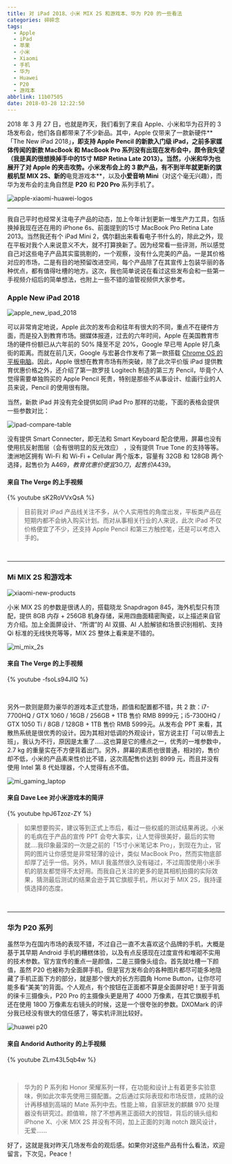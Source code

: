 ```yaml
---
title: 对 iPad 2018、小米 MIX 2S 和游戏本、华为 P20 的一些看法
categories: 碎碎念
tags:
  - Apple
  - iPad
  - 苹果
  - 小米
  - Xiaomi
  - 手机
  - 华为
  - Huawei
  - P20
  - 游戏本
abbrlink: 11b07505
date: 2018-03-28 12:22:50
---
```


2018 年 3 月 27 日，也就是昨天，我们看到了来自 Apple、小米和华为召开的 3 场发布会，他们各自都带来了不少新品。其中，Apple 仅带来了一款新硬件**「The New iPad 2018」**，即支持 Apple Pencil 的新款入门级 iPad，之前多家媒体传闻的新款 MacBook 和 MacBook Pro 系列没有出现在发布会中，颇令我失望（我是真的很想换掉手中的15寸 MBP Retina Late 2013）。当然，小米和华为也展开了对 Apple 的夹击攻势。小米发布会上的 3 款产品，有不到半年就更新的旗舰机型 **MIX 2S**、新的**电竞游戏本**，以及**小爱音响 Mini**（对这个毫无兴趣），而华为发布会的主角自然是 **P20** 和 **P20 Pro** 系列手机了。

![apple-xiaomi-huawei-logos](https://user-images.githubusercontent.com/5259084/38006101-4dd9a55a-328f-11e8-9d07-f6f0dc550cdb.png)

<!--more-->

-----

我自己平时也经常关注电子产品的动态，加上今年计划更新一堆生产力工具，包括换掉我现在还在用的 iPhone 6s、前面提到的15寸 MacBook Pro Retina Late 2013。当然我还有个 iPad Mini 2，偶尔翻出来看看电子书什么的，除此之外，现在平板对我个人来说意义不大，就不打算换新了。因为经常看一些评测，所以感觉自己对这些电子产品其实蛮挑剔的，一个观察，没有什么完美的产品，一是其价格对应的市场，二是有目的地预留改进空间，每个产品除了在其宣传上包装华丽的各种优点，都有值得吐槽的地方。这次，我也简单说说在看过这些发布会和一些第一手视频介绍后的简单想法，也附上一些不错的油管视频供大家参考。

### Apple New iPad 2018

![apple_new_ipad_2018](https://user-images.githubusercontent.com/5259084/38006292-1ca72b6e-3290-11e8-8082-dd7901c48a4f.jpg)

可以非常肯定地说，Apple 此次的发布会和往年有很大的不同，重点不在硬件方面，而是投入到教育市场。据媒体报道，过去的六年时间，Apple 在美国教育市场的硬件份额已从六年前的 50% 降至不足 20%，Google 早已甩 Apple 好几条街的距离。而就在前几天，Google 与宏碁合作发布了第一款搭载 [Chrome OS 的平板电脑](https://www.theverge.com/circuitbreaker/2018/3/26/17157444/acer-chromebook-tab-10-first-chrome-os-tablet-announced)。因此，Apple 很想在教育市场有所突破，除了此次平价版 iPad 提供教育优惠价格之外，还介绍了第一款罗技 Logitech 制造的第三方 Pencil，毕竟个人觉得需要单独购买的 Apple Pencil 死贵，特别是那些不从事设计、绘画行业的人员来说，Pencil 的使用很有限。

当然，新款 iPad 并没有完全提供如同 iPad Pro 那样的功能，下面的表格会提供一些参数对比：

![ipad-compare-table](https://user-images.githubusercontent.com/5259084/38007456-34a7c5de-3295-11e8-991f-5b2d6eb9b315.png)

没有提供 Smart Connecter，即无法和 Smart Keyboard 配合使用，屏幕也没有使用抗反射图层（会有很明显的反光效应）
，没有提供 True Tone 的支持等等。澳洲地区拥有 Wi-Fi 和 Wi-Fi + Cellular 两个版本，容量有 32GB 和 128GB 两个选择，起售价为 A$469，教育优惠价便宜 30 刀，起售价 A$439。

#### 来自 The Verge 的上手视频

{% youtube sK2RoVVxQsA %}

> 目前我对 iPad 产品线关注不多，从个人实用性的角度出发，平板类产品在短期内都不会纳入购买计划。而对从事相关行业的人来说，此次 iPad 不仅价格便宜了不少，还支持 Apple Pencil 和第三方触控笔，还是可以考虑入手的。

<br>

-----

### Mi MIX 2S 和游戏本

![xiaomi-new-products](https://user-images.githubusercontent.com/5259084/38007841-32c4754e-3297-11e8-9eea-6f22a7585c32.jpg)

小米 MIX 2S 的参数是很诱人的，搭载晓龙 Snapdragon 845，海外机型只有顶配，提供 8GB 内存 + 256GB 机身存储，采用四曲面精密陶瓷，以上描述来自官方介绍。加上全面屏设计、“所谓”的 AI 双摄、AI 人脸解锁和场景识别相机、支持 Qi 标准的无线快充等等，MIX 2S 整体上看来是不错的。

![mi_mix_2s](https://user-images.githubusercontent.com/5259084/38008052-47328c86-3298-11e8-9920-f9eaa244048b.jpg)

#### 来自 The Verge 的上手视频

{% youtube -fsoLs94JIQ %}

<br>

另外一款则是颇为豪华的游戏本正式登场，颜值和配置都不错，共 2 款：i7-7700HQ / GTX 1060 / 16GB / 256GB + 1TB 售价 RMB 8999元；i5-7300HQ / GTX 1050 Ti / 8GB / 128GB + 1TB 售价 RMB 5999元。从发布会 PPT 来看，其散热系统是很优秀的设计。因为其相对低调的外观设计，官方说主打「可以带去上班」，我认为不行，原因是太重了.....这也算是它的槽点之一，优秀的一堆参数中，2.7 kg 的重量实在不方便背着出门。另外，屏幕的素质也很普通，相对的，售价却不低，小米的产品素来性价比不错，这次高配售价达到 8999 元，而且并没有使用 Intel 第 8 代处理器，个人觉得有点不值。

![mi_gaming_laptop](https://user-images.githubusercontent.com/5259084/38008437-6be552fa-329a-11e8-92bd-35eb979b2176.jpg)

#### 来自 Dave Lee 对小米游戏本的简评

{% youtube hpJ6Tzoz-ZY %}

> 如果想要购买，建议等到正式上市后，看过一些权威的测试结果再说。小米的毛病在于产品的宣传 PPT 会夸大事实，让人觉得很美好，最后的实物就....我印象最深的一次是之前的「15寸小米笔记本 Pro」，到现在为止，官网的图片让你感觉是非常轻薄的设计，类似 MacBook Pro，然而实物底部却厚了近乎一倍。另外，MIUI 我虽然很久没有碰过，不过周围使用小米手机的朋友都觉得不太好用。而我自己关注的更多的是其相机拍摄的实际效果，猜测最后测试的结果会逊于其它旗舰手机，所以对于 MIX 2S，我持谨慎选择的态度。

<br>

-----

### 华为 P20 系列

虽然华为在国内市场的表现不错，不过自己一直不太喜欢这个品牌的手机，大概是基于其早期 Android 手机的糟糕体验，以及有点反感现在过度宣传和堆砌不实用的技术参数。官方宣传的重点一是颜值，二是三摄像头组合。首先就吐槽一下颜值，虽然 P20 也被称为全面屏手机，但是官方发布会的各种图片都尽可能多地隐藏了手机正面下方的部分，就是那个很大的长方形圆角 Home Button，让你尽可能多看“美美”的背面。个人观点，有个按钮在正面都不算是全面屏好吧！至于背面的徕卡三摄像头，P20 Pro 的主摄像头更是用了 4000 万像素，在其它旗舰手机还在使用 1800 万像素左右镜头的时候，这是一个很夸张的参数。DXOMark 的评分我已经没有很大的信任感了，等实机评测比较好。

![huawei p20](https://user-images.githubusercontent.com/5259084/38008894-130bade8-329d-11e8-95c3-04aa580ae6e1.jpg)

#### 来自 Andorid Authority 的上手视频

{% youtube ZLm43L5qb4w %}

<br>

> 华为的 P 系列和 Honor 荣耀系列一样，在功能和设计上有着更多实验意味，例如此次率先使用三摄配置。之后通过实际表现和市场反馈，成熟的设计再移植到高端的 Mate 系列中去。性能上嘛，自家研发的麒麟 970 处理器没有研究过。颜值嘛，除了不想再黑正面硕大的按钮，背后的镜头组和 iPhone X、小米 MIX 2S 并没有不同，加上正面的刘海 notch 跟风设计，无爱......

好了，这就是我对昨天几场发布会的观后感。如果你对这些产品有什么看法，欢迎留言，下次见，Peace！

